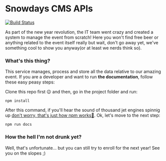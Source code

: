 # Snowdays CMS APIs

[![Build Status](https://jenkins.tiakane.it/buildStatus/icon?job/snowdays/job/snowdays-back-end/)](https://jenkins.tiakane.it/buildStatus/icon?job/snowdays/job/snowdays-back-end/)

As part of the new year revolution, the IT team went crazy and created a system to manage the event from scratch! Here you won't find free beer or anything related to the event itself really but wait, don't go away yet, we've something cool to show you anyway(or at least we nerds think so).

### What's this thing?
This service manages, process and store all the data relative to our amazing event. If you are a developer and want to run __the documentation__, follow these easy peasy steps:

Clone this repo first 😉 and then, go in the project folder and run:

```npm install```

After this command, if you'll hear the sound of thousand jet engines spinnig up [don't worry, that's just how npm works💨](https://twitter.com/ProductHunt/status/985894542871162880). Ok, let's move to the next step:

```npm run docs```

### How the hell I'm not drunk yet?
Well, that's unfortunate... but you can still try to enroll for the next year! See you on the slopes ;)
